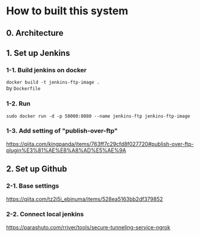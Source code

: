 # How to built this system
## 0. Architecture

## 1. Set up Jenkins
### 1-1. Build jenkins on docker
`docker build -t jenkins-ftp-image .`  
by `Dockerfile`

### 1-2. Run
`sudo docker run -d -p 50000:8080 --name jenkins-ftp jenkins-ftp-image`

### 1-3. Add setting of "publish-over-ftp"
https://qiita.com/kingpanda/items/763ff7c29cfd8f027720#publish-over-ftp-plugin%E3%81%AE%E8%A8%AD%E5%AE%9A


## 2. Set up Github
### 2-1. Base settings
https://qiita.com/tz2i5i_ebinuma/items/528ea5163bb2df379852

### 2-2. Connect local jenkins
https://parashuto.com/rriver/tools/secure-tunneling-service-ngrok